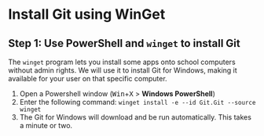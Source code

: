 # Install Git using WinGet

## Step 1: Use PowerShell and `winget` to install Git

The `winget` program lets you install some apps onto school computers without admin rights. We will use it to install Git for Windows, making it available for your user on that specific computer.

1. Open a Powershell window (<kbd>Win</kbd>+<kbd>X</kbd> > **Windows PowerShell**)
2. Enter the following command: `winget install -e --id Git.Git --source winget`
3. The Git for Windows will download and be run automatically. This takes a minute or two.
